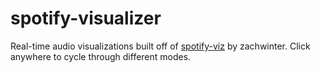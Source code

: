 # spotify-visualizer
Real-time audio visualizations built off of [spotify-viz](https://github.com/zachwinter/spotify-viz) by zachwinter. Click anywhere to cycle through different modes.
